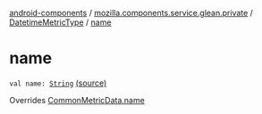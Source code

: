 [android-components](../../index.md) / [mozilla.components.service.glean.private](../index.md) / [DatetimeMetricType](index.md) / [name](./name.md)

# name

`val name: `[`String`](https://kotlinlang.org/api/latest/jvm/stdlib/kotlin/-string/index.html) [(source)](https://github.com/mozilla-mobile/android-components/blob/master/components/service/glean/src/main/java/mozilla/components/service/glean/private/DatetimeMetricType.kt#L25)

Overrides [CommonMetricData.name](../-common-metric-data/name.md)

